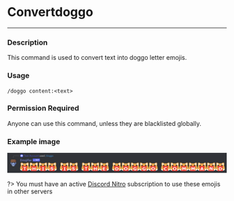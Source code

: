 # Convertdoggo
---
### Description
This command is used to convert text into doggo letter emojis.
### Usage
```
/doggo content:<text>
```
### Permission Required
Anyone can use this command, unless they are blacklisted globally.

### Example image
![convert example](../images/convertdoggo.png)

?> You must have an active [Discord Nitro](https://discord.com/nitro) subscription to use these emojis in other servers
